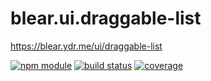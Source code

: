 # blear.ui.draggable-list

<https://blear.ydr.me/ui/draggable-list>

[![npm module][npm-img]][npm-url]
[![build status][travis-img]][travis-url]
[![coverage][coveralls-img]][coveralls-url]

[travis-img]: https://img.shields.io/travis/blearjs/blear.ui.draggable-list/master.svg?style=flat-square
[travis-url]: https://travis-ci.org/blearjs/blear.ui.draggable-list

[npm-img]: https://img.shields.io/npm/v/blear.ui.draggable-list.svg?style=flat-square
[npm-url]: https://www.npmjs.com/package/blear.ui.draggable-list

[coveralls-img]: https://img.shields.io/coveralls/blearjs/blear.ui.draggable-list/master.svg?style=flat-square
[coveralls-url]: https://coveralls.io/github/blearjs/blear.ui.draggable-list?branch=master

